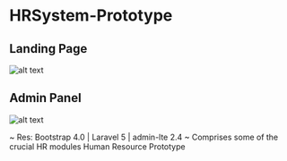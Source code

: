 # HRSystem-Prototype

## Landing Page
![alt text](https://user-images.githubusercontent.com/60017194/82736953-0a033a80-9d36-11ea-9f5d-a4ad99587f7b.png "app dashboard")


## Admin Panel
![alt text](https://user-images.githubusercontent.com/60017194/82737056-b9d8a800-9d36-11ea-915e-201904bdeef3.png "app dashboard")


~ Res: Bootstrap 4.0 | Laravel 5 | admin-lte 2.4
~ Comprises some of the crucial HR modules
Human Resource Prototype

